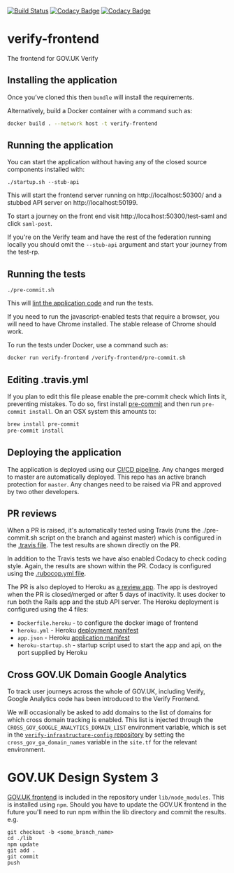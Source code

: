 [![Build Status](https://travis-ci.com/alphagov/verify-frontend.svg?branch=master)](https://travis-ci.com/alphagov/verify-frontend)
[![Codacy Badge](https://api.codacy.com/project/badge/Grade/2161f0de613c449dac77fbd77b8d9703)](https://www.codacy.com/app/alphagov/verify-frontend?utm_source=github.com&amp;utm_medium=referral&amp;utm_content=alphagov/verify-frontend&amp;utm_campaign=Badge_Grade)
[![Codacy Badge](https://api.codacy.com/project/badge/Coverage/2161f0de613c449dac77fbd77b8d9703)](https://www.codacy.com/app/alphagov/verify-frontend?utm_source=github.com&utm_medium=referral&utm_content=alphagov/verify-frontend&utm_campaign=Badge_Coverage)

# verify-frontend

The frontend for GOV.UK Verify

## Installing the application

Once you’ve cloned this then `bundle` will install the requirements.

Alternatively, build a Docker container with a command such as:

```bash
docker build . --network host -t verify-frontend
```

## Running the application

You can start the application without having any of the closed source components installed with:

`./startup.sh --stub-api`

This will start the frontend server running on http://localhost:50300/ and a stubbed API server on http://localhost:50199.

To start a journey on the front end visit http://localhost:50300/test-saml and click `saml-post`.

If you're on the Verify team and have the rest of the federation running locally you should omit the `--stub-api` argument
and start your journey from the test-rp.

## Running the tests

`./pre-commit.sh`

This will [lint the application code](https://github.com/alphagov/govuk-lint) and run the tests.

If you need to run the javascript-enabled tests that require a browser, you will need to have Chrome installed. The stable release of Chrome should work.

To run the tests under Docker, use a command such as:

```bash
docker run verify-frontend /verify-frontend/pre-commit.sh
```

## Editing .travis.yml

If you plan to edit this file please enable the pre-commit check which lints it, preventing mistakes.
To do so, first install [pre-commit](http://pre-commit.com) and then run `pre-commit install`.
On an OSX system this amounts to:

```bash
brew install pre-commit
pre-commit install
```

## Deploying the application
The application is deployed using our [CI/CD pipeline](https://deployer.tools.signin.service.gov.uk/teams/main/pipelines/deploy-verify-hub?groups=build-apps&groups=default). 
Any changes merged to master are automatically deployed. This repo has an active branch protection for `master`. Any changes need to be raised via PR and approved by two other developers.

## PR reviews
When a PR is raised, it's automatically tested using Travis (runs the ./pre-commit.sh script on the branch and against master) which is configured in the [.travis file](/.travis). The test results are shown directly on the PR. 

In addition to the Travis tests we have also enabled Codacy to check coding style. Again, the results are shown within the PR. Codacy is configured using the [.rubocop.yml file](/.rubocop.yml).

The PR is also deployed to Heroku as [a review app](https://devcenter.heroku.com/articles/github-integration-review-apps). The app is destroyed when the PR is closed/merged or after 5 days of inactivity. It uses docker to run both the Rails app and the stub API server. The Heroku deployment is configured using the 4 files:
* `Dockerfile.heroku` - to configure the docker image of frontend
* `heroku.yml` - Heroku [deployment manifest](https://devcenter.heroku.com/articles/build-docker-images-heroku-yml) 
* `app.json` - Heroku [application manifest](https://devcenter.heroku.com/articles/app-json-schema)
* `heroku-startup.sh` - startup script used to start the app and api, on the port supplied by Heroku

## Cross GOV.UK Domain Google Analytics

To track user journeys across the whole of GOV.UK, including Verify, Google Analytics code has been introduced to the Verify Frontend.

We will occasionally be asked to add domains to the list of domains for which cross domain tracking is enabled. This list is injected through the `CROSS_GOV_GOOGLE_ANALYTICS_DOMAIN_LIST`
environment variable, which is set in the [`verify-infrastructure-config` repository](https://github.com/alphagov/verify-infrastructure-config/blob/master/terraform/deployments/prod/hub/site.tf)
by setting the `cross_gov_ga_domain_names` variable in the `site.tf` for the relevant environment.

# GOV.UK Design System 3

[GOV.UK frontend](https://github.com/alphagov/govuk-frontend) is included in the repository under 
`lib/node_modules`.  This is installed using `npm`.
Should you have to update the GOV.UK frontend in the future you'll need to run npm within the lib directory and 
commit the results. e.g.

```
git checkout -b <some_branch_name>
cd ./lib
npm update
git add .
git commit
push
```
